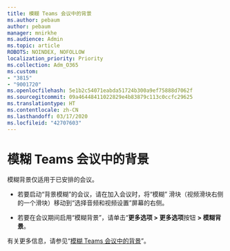 ```yaml
---
title: 模糊 Teams 会议中的背景
ms.author: pebaum
author: pebaum
manager: mnirkhe
ms.audience: Admin
ms.topic: article
ROBOTS: NOINDEX, NOFOLLOW
localization_priority: Priority
ms.collection: Adm_O365
ms.custom:
- "3815"
- "9001720"
ms.openlocfilehash: 5e1b2c54071eabda51724b300a9ef75888d7062f
ms.sourcegitcommit: 09a46448411022829e4b83879c113c0ccfc29625
ms.translationtype: HT
ms.contentlocale: zh-CN
ms.lasthandoff: 03/17/2020
ms.locfileid: "42707603"
---
```

# <a name="blur-your-background-in-a-teams-meeting"></a>模糊 Teams 会议中的背景

模糊背景仅适用于已安排的会议。

- 若要启动“背景模糊”的会议，请在加入会议时，将“模糊” 滑块（视频滑块右侧的一个滑块）移动到“选择音频和视频设置”屏幕的右侧。

- 若要在会议期间启用“模糊背景”，请单击“**更多选项 > 更多选项**按钮 **> 模糊背景**。

有关更多信息，请参见“[模糊 Teams 会议中的背景](https://support.office.com/article/Blur-your-background-in-a-Teams-meeting-f77a2381-443a-499d-825e-509a140f4780)”。